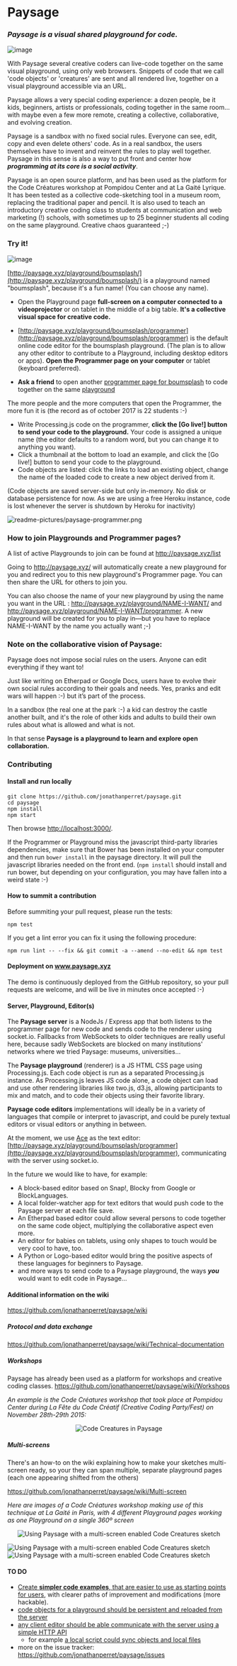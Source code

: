 Paysage
=======
### ***Paysage*** *is a visual shared playground for code.* 

![image](readme-pictures/head-composition-4-pictures.png)

With Paysage several creative coders can live-code together on the same visual playground, using only web browsers. Snippets of code that we call 'code objects' or 'creatures' are sent and all rendered live, together on a visual playground accessible via an URL.

Paysage allows a very special coding experience: a dozen people, be it kids, beginners, artists or professionals, coding together in the same room… with maybe even a few more remote, creating a collective, collaborative, and evolving creation.

Paysage is a sandbox with no fixed social rules. Everyone can see, edit, copy and even delete others' code. As in a real sandbox, the users themselves have to invent and reinvent the rules to play well together. Paysage in this sense is also a way to put front and center how ***programming at its core is a social activity***.

Paysage is an open source platform, and has been used as the platform for the Code Créatures workshop at Pompidou Center and at La Gaité Lyrique. It has been tested as a collective code-sketching tool in a museum room, replacing the traditional paper and pencil. It is also used to teach an introductory creative coding class to students at communication and web marketing (!) schools, with sometimes up to 25 beginner students all coding on the same playground. Creative chaos guaranteed ;-)

### Try it! 

![image](readme-pictures/paysage-mini-2017.gif)

[http://paysage.xyz/playground/boumsplash/](http://paysage.xyz/playground/boumsplash/) is a playground named "boumsplash", because it's a fun name! (You can choose any name).  
 - Open the Playground page **full-screen on a computer connected to a videoprojector** or on tablet in the middle of a big table. **It's a collective visual space for creative code.**

 - [http://paysage.xyz/playground/boumsplash/programmer](http://paysage.xyz/playground/boumsplash/programmer) is the default online code editor for the boumsplash playground. (The plan is to allow any other editor to contribute to a Playground, including desktop editors or apps).  **Open the Programmer page on your computer** or tablet (keyboard preferred).

 - **Ask a friend** to open another [programmer page for boumsplash](http://paysage.xyz/playground/boumsplash/programmer) to code together on the same [playground](http://paysage.xyz/playground/boumsplash/)

The more people and the more computers that open the Programmer, the more fun it is (the record as of october 2017 is 22 students :-)

 - Write Processing.js code on the programmer, **click the [Go live!] button to send your code to the playground.** Your code is assigned a unique name (the editor defaults to a random word, but you can change it to anything you want).
 - Click a thumbnail at the bottom to load an example, and click the [Go live!] button to send your code to the playground. 
 - Code objects are listed: click the links to load an existing object, change the name of the loaded code to create a new object derived from it.

(Code objects are saved server-side but only in-memory. No disk or database persistence for now. As we are using a free Heroku instance, code is lost whenever the server is shutdown by Heroku for inactivity)  

![readme-pictures/paysage-programmer.png](readme-pictures/paysage-programmer.png)

### How to join Playgrounds and Programmer pages?

A list of active Playgrounds to join can be found at http://paysage.xyz/list

Going to http://paysage.xyz/ will automatically create a new playground for you and redirect you to this new playground's Programmer page. You can then share the URL for others to join you.

You can also choose the name of your new playground by using the name you want in the URL : http://paysage.xyz/playground/NAME-I-WANT/ and http://paysage.xyz/playground/NAME-I-WANT/programmer. A new playground will be created for you to play in—but you have to replace NAME-I-WANT by the name you actually want ;-)


### Note on the collaborative vision of Paysage:

Paysage does not impose social rules on the users. Anyone can edit everything if they want to! 

Just like writing on Etherpad or Google Docs, users have to evolve their own social rules according to their goals and needs. Yes, pranks and edit wars will happen :-) but it’s part of the process. 

In a sandbox (the real one at the park :-) a kid can destroy the castle another built, and it's the role of other kids and adults to build their own rules about what is allowed and what is not.

In that sense **Paysage is a playground to learn and explore open collaboration.**

### Contributing

#### Install and run locally

    git clone https://github.com/jonathanperret/paysage.git
    cd paysage
    npm install
    npm start

Then browse <http://localhost:3000/>.

If the Programmer or Playground miss the javascript third-party libraries dependencies, make sure that Bower has been installed on your computer and then run `bower install` in the paysage directory. It will pull the javascript libraries needed on the front end.
(`npm install` should install and run bower, but depending on your configuration, you may have fallen into a weird state :-)

#### How to summit a contribution

Before summiting your pull request, please run the tests:

    npm test

If you get a lint error you can fix it using the following procedure:

    npm run lint -- --fix && git commit -a --amend --no-edit && npm test

#### Deployment on www.paysage.xyz

The demo is continuously deployed from the GitHub repository, so your pull requests are welcome, and will be live in minutes once accepted :-)

#### Server, Playground, Editor(s)  

The **Paysage server** is a NodeJs / Express app that both listens to the programmer page for new code and sends code to the renderer using socket.io. Fallbacks from WebSockets to older techniques are really useful here, because sadly WebSockets are blocked on many institutions' networks where we tried Paysage: museums, universities…

The **Paysage playground** (renderer) is a JS HTML CSS page using Processing.js. 
Each code object is run as a separated Processing.js instance. As Processing.js leaves JS code alone, a code object can load and use other rendering libraries like two.js, d3.js, allowing participants to mix and match, and to code their objects using their favorite library.

**Paysage code editors** implementations will ideally be in a variety of languages that compile or interpret to javascript, and could be purely textual editors or visual editors or anything in between. 

At the moment, we use [Ace](https://ace.c9.io/) as the text editor: [http://paysage.xyz/playground/boumsplash/programmer](http://paysage.xyz/playground/boumsplash/programmer), communicating with the server using socket.io.

In the future we would like to have, for example:

 - A block-based editor based on Snap!, Blocky from Google or BlockLanguages.  
 - A local folder-watcher app for text editors that would push code to the Paysage server at each file save. 
 - An Etherpad based editor could allow several persons to code together on the same code object, multiplying the collaborative aspect even more.
 - An editor for babies on tablets, using only shapes to touch would be very cool to have, too. 
 - A Python or Logo-based editor would bring the positive aspects of these languages for beginners to Paysage.
 - and more ways to send code to a Paysage playground, the ways ***you*** would want to edit code in Paysage…

#### Additional information on the wiki 
https://github.com/jonathanperret/paysage/wiki

##### Protocol and data exchange
https://github.com/jonathanperret/paysage/wiki/Technical-documentation

##### Workshops
Paysage has already been used as a platform for workshops and creative coding classes.
[https://github.com/jonathanperret/paysage/wiki/Workshops
](https://github.com/jonathanperret/paysage/wiki/Workshops)

*An example is the Code Créatures workshop that took place at Pompidou Center during La Fête du Code Créatif (Creative Coding Party/Fest) on November 28th-29th 2015:*  
<p align="center">
<img src="https://github.com/FeteCodeCreatif/creature/raw/master/creature-mini.gif" title="Code Creatures in Paysage"> 
</p>

##### Multi-screens
There's an how-to on the wiki explaining how to make your sketches multi-screen ready, so your they can span multiple, separate playground pages (each one appearing shifted from the others)

[https://github.com/jonathanperret/paysage/wiki/Multi-screen
](https://github.com/jonathanperret/paysage/wiki/Multi-screen)

*Here are images of a Code Créatures workshop making use of this technique at La Gaité in Paris, with 4 different Playground pages working as one Playground on a single 360º screen*  

<p align="center">
<img src="readme-pictures/TAM0lW0PBLFE7ahW.gif" title="Using Paysage with a multi-screen enabled Code Creatures sketch"> 
</p>

![Using Paysage with a multi-screen enabled Code Creatures sketch](readme-pictures/CkxVHXxW0AAF-43.jpg) 
![Using Paysage with a multi-screen enabled Code Creatures sketch](readme-pictures/CkwEo5AWsAAu6tR.jpg) 


#### TO DO

- [Create **simpler code examples**, that are easier to use as starting points for users](https://github.com/jonathanperret/paysage/issues/97), with clearer paths of improvement and modifications (more hackable).
- [code objects for a playground should be persistent and reloaded from the server](https://github.com/jonathanperret/paysage/issues/5)
- [any client editor should be able communicate with the server using a simple HTTP API](https://github.com/jonathanperret/paysage/issues/7)
  - for example [a local script could sync objects and local files](https://github.com/jonathanperret/paysage/issues/14) 
- more on the issue tracker:  https://github.com/jonathanperret/paysage/issues
